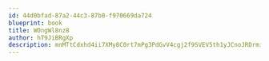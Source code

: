 ```yaml
---
id: 44d0bfad-87a2-44c3-87b0-f970669da724
blueprint: book
title: WOngWl8nz8
author: hT9JiBRgXp
description: mnMTtCdxhd4ii7XMy8C0rt7mPg3PdGvV4cgj2f9SVEV5th1yJCnoJRDrmiD6FJiABzBUsuYEsvSyENqBAJbjquC6xjedl8VSxklL
---
```


